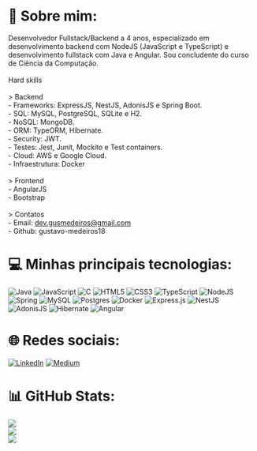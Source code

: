 # 💫 Sobre mim:
Desenvolvedor Fullstack/Backend a 4 anos, especializado em desenvolvimento backend com NodeJS (JavaScript e TypeScript) e desenvolvimento fullstack com Java e Angular. Sou concludente do curso de Ciência da Computação.<br><br>Hard skills<br><br>> Backend<br>- Frameworks: ExpressJS, NestJS, AdonisJS e Spring Boot.<br>- SQL: MySQL, PostgreSQL, SQLite e H2.<br>- NoSQL: MongoDB.<br>- ORM: TypeORM, Hibernate.<br>- Security: JWT.<br>- Testes: Jest, Junit, Mockito e Test containers.<br>- Cloud: AWS e Google Cloud.<br>- Infraestrutura: Docker<br><br>> Frontend<br>- AngularJS<br>- Bootstrap<br><br>> Contatos<br>- Email: dev.gusmedeiros@gmail.com<br>- Github: gustavo-medeiros18

# 💻 Minhas principais tecnologias:
![Java](https://img.shields.io/badge/java-%23ED8B00.svg?style=for-the-badge&logo=openjdk&logoColor=white) ![JavaScript](https://img.shields.io/badge/javascript-%23323330.svg?style=for-the-badge&logo=javascript&logoColor=%23F7DF1E) ![C](https://img.shields.io/badge/c-%2300599C.svg?style=for-the-badge&logo=c&logoColor=white) ![HTML5](https://img.shields.io/badge/html5-%23E34F26.svg?style=for-the-badge&logo=html5&logoColor=white) ![CSS3](https://img.shields.io/badge/css3-%231572B6.svg?style=for-the-badge&logo=css3&logoColor=white) ![TypeScript](https://img.shields.io/badge/typescript-%23007ACC.svg?style=for-the-badge&logo=typescript&logoColor=white) ![NodeJS](https://img.shields.io/badge/node.js-6DA55F?style=for-the-badge&logo=node.js&logoColor=white) ![Spring](https://img.shields.io/badge/spring-%236DB33F.svg?style=for-the-badge&logo=spring&logoColor=white) ![MySQL](https://img.shields.io/badge/mysql-4479A1.svg?style=for-the-badge&logo=mysql&logoColor=white) ![Postgres](https://img.shields.io/badge/postgres-%23316192.svg?style=for-the-badge&logo=postgresql&logoColor=white) ![Docker](https://img.shields.io/badge/docker-%230db7ed.svg?style=for-the-badge&logo=docker&logoColor=white) ![Express.js](https://img.shields.io/badge/express.js-%23404d59.svg?style=for-the-badge&logo=express&logoColor=%2361DAFB) ![NestJS](https://img.shields.io/badge/nestjs-%23E0234E.svg?style=for-the-badge&logo=nestjs&logoColor=white) ![AdonisJS](https://img.shields.io/badge/adonisjs-%23220052.svg?style=for-the-badge&logo=adonisjs&logoColor=white) ![Hibernate](https://img.shields.io/badge/Hibernate-59666C?style=for-the-badge&logo=Hibernate&logoColor=white) ![Angular](https://img.shields.io/badge/angular-%23DD0031.svg?style=for-the-badge&logo=angular&logoColor=white)

# 🌐 Redes sociais:
[![LinkedIn](https://img.shields.io/badge/LinkedIn-%230077B5.svg?logo=linkedin&logoColor=white)](https://linkedin.com/in/gustavo-medeiros-backend) [![Medium](https://img.shields.io/badge/Medium-12100E?logo=medium&logoColor=white)](https://medium.com/@@gugamedeiros517) 

# 📊 GitHub Stats:
![](https://github-readme-stats.vercel.app/api?username=gustavo-medeiros18&theme=github_dark&hide_border=false&include_all_commits=true&count_private=true)<br/>
![](https://github-readme-streak-stats.herokuapp.com/?user=gustavo-medeiros18&theme=github_dark&hide_border=false)<br/>
![](https://github-readme-stats.vercel.app/api/top-langs/?username=gustavo-medeiros18&theme=github_dark&hide_border=false&include_all_commits=true&count_private=true&layout=compact)

<!-- Proudly created with GPRM ( https://gprm.itsvg.in ) -->
